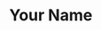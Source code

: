 <!doctype html>
<html lang="en-us">

<head>
    <meta charset="UTF-8">
    <meta name="description" content="Assignment portal for Dan Reeves in WDD 230: Web Frontend Development at Brigham Young University - Idaho">
    <meta name="viewport" content="width=device-width, initial-scale=1.0">
  <title>Daniel Reeves</title>
</head>
<body>
 <h1>Your Name</h1>
</body>
</html>  